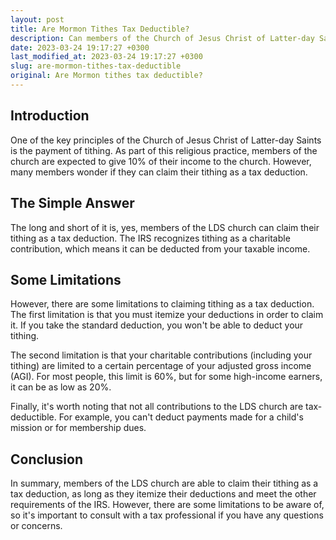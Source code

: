 ```yaml
---
layout: post
title: Are Mormon Tithes Tax Deductible?
description: Can members of the Church of Jesus Christ of Latter-day Saints claim their tithing as a tax deduction?
date: 2023-03-24 19:17:27 +0300
last_modified_at: 2023-03-24 19:17:27 +0300
slug: are-mormon-tithes-tax-deductible
original: Are Mormon tithes tax deductible?
---
```

## Introduction

One of the key principles of the Church of Jesus Christ of Latter-day Saints is the payment of tithing. As part of this religious practice, members of the church are expected to give 10% of their income to the church. However, many members wonder if they can claim their tithing as a tax deduction.

## The Simple Answer

The long and short of it is, yes, members of the LDS church can claim their tithing as a tax deduction. The IRS recognizes tithing as a charitable contribution, which means it can be deducted from your taxable income.

## Some Limitations

However, there are some limitations to claiming tithing as a tax deduction. The first limitation is that you must itemize your deductions in order to claim it. If you take the standard deduction, you won't be able to deduct your tithing.

The second limitation is that your charitable contributions (including your tithing) are limited to a certain percentage of your adjusted gross income (AGI). For most people, this limit is 60%, but for some high-income earners, it can be as low as 20%.

Finally, it's worth noting that not all contributions to the LDS church are tax-deductible. For example, you can't deduct payments made for a child's mission or for membership dues.

## Conclusion

In summary, members of the LDS church are able to claim their tithing as a tax deduction, as long as they itemize their deductions and meet the other requirements of the IRS. However, there are some limitations to be aware of, so it's important to consult with a tax professional if you have any questions or concerns.